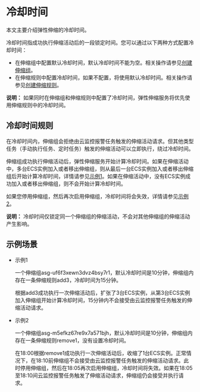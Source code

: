 # 冷却时间

本文主要介绍弹性伸缩的冷却时间。

冷却时间指成功执行伸缩活动后的一段锁定时间。您可以通过以下两种方式配置冷却时间：

-   在伸缩组中配置默认冷却时间，默认冷却时间不能为空。相关操作请参见[创建伸缩组](/intl.zh-CN/伸缩组/伸缩组/创建伸缩组.md)。
-   在伸缩规则中配置冷却时间，如果不配置，将使用默认冷却时间。相关操作请参见[创建伸缩规则](/intl.zh-CN/伸缩组/伸缩规则/创建伸缩规则.md)。

**说明：** 如果同时在伸缩组和伸缩规则中配置了冷却时间，弹性伸缩服务将优先使用伸缩规则中的冷却时间。

## 冷却时间规则

在冷却时间内，伸缩组会拒绝由云监控报警任务触发的伸缩活动请求。但其他类型任务（手动执行任务、定时任务）触发的伸缩活动可以立即执行，绕过冷却时间。

伸缩组成功执行伸缩活动后，弹性伸缩服务开始计算冷却时间。如果在伸缩活动中，多台ECS实例加入或者移出伸缩组，则从最后一台ECS实例加入或者移出伸缩组后开始计算冷却时间，详情请参见[示例1](#section_d52_sbn_qfb)。如果在伸缩活动中，没有ECS实例成功加入或者移出伸缩组，则不会开始计算冷却时间。

如果您停用伸缩组，然后再次启用伸缩组，冷却时间将会失效，详情请参见[示例2](#section_d52_sbn_qfb)。

**说明：** 冷却时间仅锁定同一个伸缩组的伸缩活动，不会对其他伸缩组的伸缩活动产生影响。

## 示例场景

-   示例1

    一个伸缩组asg-uf6f3xewn3dvz4bsy7r1，默认冷却时间是10分钟，伸缩组内存在一条伸缩规则add3，冷却时间为15分钟。

    根据add3成功执行一次伸缩活动后，扩张了3台ECS实例，从第3台ECS实例加入伸缩组开始计算冷却时间，15分钟内不会接受由云监控报警任务触发的伸缩活动请求。

-   示例2

    一个伸缩组asg-m5efkz67re9x7a571bjh，默认冷却时间是10分钟，伸缩组内存在一条伸缩规则remove1，没有设置冷却时间。

    在18:00根据remove1成功执行一次伸缩活动后，收缩了1台ECS实例。正常情况下，在18:10前伸缩组不会接受由云监控报警任务触发的伸缩活动请求。此时停用伸缩组，然后在18:05再次启用伸缩组，冷却时间将失效。如果在18:05至18:10间云监控报警任务触发了伸缩活动请求，伸缩组仍会接受并执行请求。


